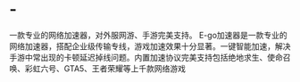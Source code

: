 # -
一款专业的网络加速器，对外服网游、手游完美支持。
E-go加速器是一款专业的网络加速器，搭配企业级传输专线，游戏加速效果十分显著。一键智能加速，解决手游中常出现的卡顿延迟掉线问题。内置加速协议完美支持包括绝地求生、使命召唤、彩虹六号、GTA5、王者荣耀等上千款网络游戏
